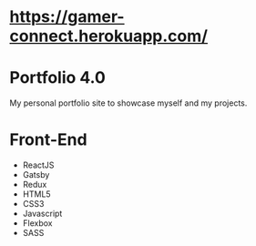 # https://gamer-connect.herokuapp.com/
# Portfolio 4.0
My personal portfolio site to showcase myself and my projects.
# Front-End
- ReactJS
- Gatsby
- Redux
- HTML5
- CSS3
- Javascript
- Flexbox
- SASS
